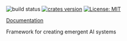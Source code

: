 ![build status](https://travis-ci.org/awestlake87/organelle.svg?branch=master)
[![crates version](https://img.shields.io/crates/v/organelle.svg)](https://crates.io/crates/organelle)
[![License: MIT](https://img.shields.io/badge/License-MIT-yellow.svg)](https://opensource.org/licenses/MIT)
<!-- [![docs](https://docs.rs/organelle/badge.svg)](https://docs.rs/organelle) -->

[Documentation](https://awestlake87.github.io/organelle/organelle)

Framework for creating emergent AI systems
